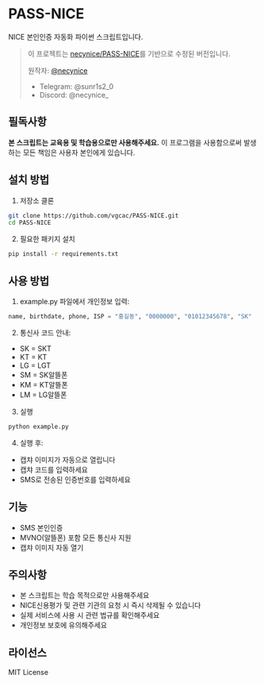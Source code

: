 # PASS-NICE

NICE 본인인증 자동화 파이썬 스크립트입니다.

> 이 프로젝트는 [necynice/PASS-NICE](https://github.com/necynice/PASS-NICE)를 기반으로 수정된 버전입니다.
> 
> 원작자: [@necynice](https://github.com/necynice)
> - Telegram: @sunr1s2_0
> - Discord: @necynice_

## 필독사항

**본 스크립트는 교육용 및 학습용으로만 사용해주세요.**
이 프로그램을 사용함으로써 발생하는 모든 책임은 사용자 본인에게 있습니다.

## 설치 방법

1. 저장소 클론
```bash
git clone https://github.com/vgcac/PASS-NICE.git
cd PASS-NICE
```

2. 필요한 패키지 설치
```bash
pip install -r requirements.txt
```

## 사용 방법

1. example.py 파일에서 개인정보 입력:
```python
name, birthdate, phone, ISP = "홍길동", "0000000", "01012345678", "SK"
```

2. 통신사 코드 안내:
- SK = SKT
- KT = KT
- LG = LGT
- SM = SK알뜰폰
- KM = KT알뜰폰
- LM = LG알뜰폰

3. 실행
```bash
python example.py
```

4. 실행 후:
- 캡챠 이미지가 자동으로 열립니다
- 캡챠 코드를 입력하세요
- SMS로 전송된 인증번호를 입력하세요

## 기능

- SMS 본인인증
- MVNO(알뜰폰) 포함 모든 통신사 지원
- 캡챠 이미지 자동 열기

## 주의사항

- 본 스크립트는 학습 목적으로만 사용해주세요
- NICE신용평가 및 관련 기관의 요청 시 즉시 삭제될 수 있습니다
- 실제 서비스에 사용 시 관련 법규를 확인해주세요
- 개인정보 보호에 유의해주세요

## 라이선스

MIT License 
